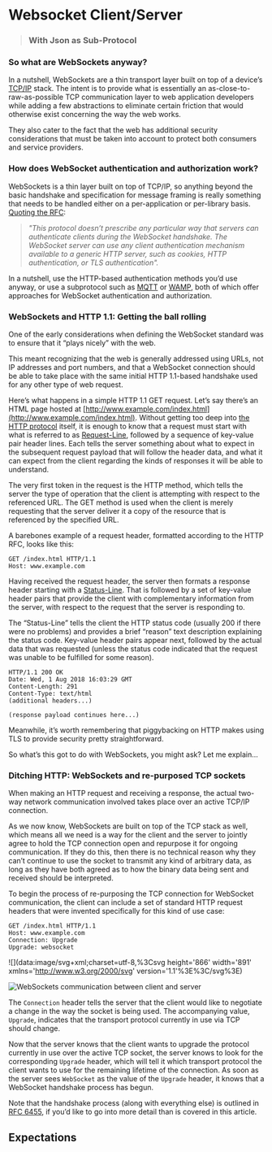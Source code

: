 # Websocket Client/Server

> ### With Json as Sub-Protocol

### So what are WebSockets anyway?

In a nutshell, WebSockets are a thin transport layer built on top of a device’s [TCP/IP](https://en.wikipedia.org/wiki/Transmission_Control_Protocol) stack. The intent is to provide what is essentially an as-close-to-raw-as-possible TCP communication layer to web application developers while adding a few abstractions to eliminate certain friction that would otherwise exist concerning the way the web works.

They also cater to the fact that the web has additional security considerations that must be taken into account to protect both consumers and service providers.

### How does WebSocket authentication and authorization work?

WebSockets is a thin layer built on top of TCP/IP, so anything beyond the basic handshake and specification for message framing is really something that needs to be handled either on a per-application or per-library basis. [Quoting the RFC](https://tools.ietf.org/html/rfc6455#section-10.5):

> _"This protocol doesn’t prescribe any particular way that servers can authenticate clients during the WebSocket handshake. The WebSocket server can use any client authentication mechanism available to a generic HTTP server, such as cookies, HTTP authentication, or TLS authentication"._

In a nutshell, use the HTTP-based authentication methods you’d use anyway, or use a subprotocol such as [MQTT](https://ably.com/topic/mqtt) or [WAMP](https://wamp-proto.org/static/rfc/draft-oberstet-hybi-crossbar-wamp.html), both of which offer approaches for WebSocket authentication and authorization.

### WebSockets and HTTP 1.1: Getting the ball rolling

One of the early considerations when defining the WebSocket standard was to ensure that it “plays nicely” with the web.

This meant recognizing that the web is generally addressed using URLs, not IP addresses and port numbers, and that a WebSocket connection should be able to take place with the same initial HTTP 1.1-based handshake used for any other type of web request.

Here’s what happens in a simple HTTP 1.1 GET request. Let’s say there’s an HTML page hosted at [http://www.example.com/index.html](http://www.example.com/index.html). Without getting too deep into [the HTTP protocol](https://tools.ietf.org/html/rfc2616) itself, it is enough to know that a request must start with what is referred to as [Request-Line](https://tools.ietf.org/html/rfc2616#section-5.1), followed by a sequence of key-value pair header lines. Each tells the server something about what to expect in the subsequent request payload that will follow the header data, and what it can expect from the client regarding the kinds of responses it will be able to understand.

The very first token in the request is the HTTP method, which tells the server the type of operation that the client is attempting with respect to the referenced URL. The GET method is used when the client is merely requesting that the server deliver it a copy of the resource that is referenced by the specified URL.

A barebones example of a request header, formatted according to the HTTP RFC, looks like this:

```plaintext
GET /index.html HTTP/1.1
Host: www.example.com

```

Having received the request header, the server then formats a response header starting with a [Status-Line](https://tools.ietf.org/html/rfc2616#section-6.1). That is followed by a set of key-value header pairs that provide the client with complementary information from the server, with respect to the request that the server is responding to.

The “Status-Line” tells the client the HTTP status code (usually 200 if there were no problems) and provides a brief “reason” text description explaining the status code. Key-value header pairs appear next, followed by the actual data that was requested (unless the status code indicated that the request was unable to be fulfilled for some reason).

```plaintext
HTTP/1.1 200 OK
Date: Wed, 1 Aug 2018 16:03:29 GMT
Content-Length: 291
Content-Type: text/html
(additional headers...)

(response payload continues here...)

```

Meanwhile, it’s worth remembering that piggybacking on HTTP makes using TLS to provide security pretty straightforward.

So what’s this got to do with WebSockets, you might ask? Let me explain...

### [](https://ably.com/topic/websockets#ditching-http-web-sockets-and-re-purposed-tcp-sockets)Ditching HTTP: WebSockets and re-purposed TCP sockets

When making an HTTP request and receiving a response, the actual two-way network communication involved takes place over an active TCP/IP connection.

As we now know, WebSockets are built on top of the TCP stack as well, which means all we need is a way for the client and the server to jointly agree to hold the TCP connection open and repurpose it for ongoing communication. If they do this, then there is no technical reason why they can’t continue to use the socket to transmit any kind of arbitrary data, as long as they have both agreed as to how the binary data being sent and received should be interpreted.

To begin the process of re-purposing the TCP connection for WebSocket communication, the client can include a set of standard HTTP request headers that were invented specifically for this kind of use case:

```plaintext
GET /index.html HTTP/1.1
Host: www.example.com
Connection: Upgrade
Upgrade: websocket

```

![](data:image/svg+xml;charset=utf-8,%3Csvg height='866' width='891' xmlns='http://www.w3.org/2000/svg' version='1.1'%3E%3C/svg%3E)

![WebSockets communication between client and server](https://images.ctfassets.net/ee3ypdtck0rk/0mExYcxsnzccWxnktAKjc/e26578a6c46c48a02308a222440c6d69/websockets.png?w=891&h=866&q=50&fm=png)

The `Connection` header tells the server that the client would like to negotiate a change in the way the socket is being used. The accompanying value, `Upgrade`, indicates that the transport protocol currently in use via TCP should change.

Now that the server knows that the client wants to upgrade the protocol currently in use over the active TCP socket, the server knows to look for the corresponding `Upgrade` header, which will tell it which transport protocol the client wants to use for the remaining lifetime of the connection. As soon as the server sees `WebSocket` as the value of the `Upgrade` header, it knows that a WebSocket handshake process has begun.

Note that the handshake process (along with everything else) is outlined in [RFC 6455](https://tools.ietf.org/html/rfc6455), if you’d like to go into more detail than is covered in this article.

## Expectations

